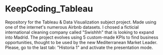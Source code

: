 # KeepCoding_Tableau
Repository for the Tableau &amp; Data Visualization subject project.
Made using one of the internet's numerous Airbnb datasets.
I chosed a ficticial international cleaning company called "Swishhh" that is looking to expand into
Madrid.
The project evolves using 5 custom-made KPIs to find business opportunities, thought to be used by
the new Mediterranean Market Leader.
Please, go to the last tab: "Historia 1" and activate the presentation mode.
